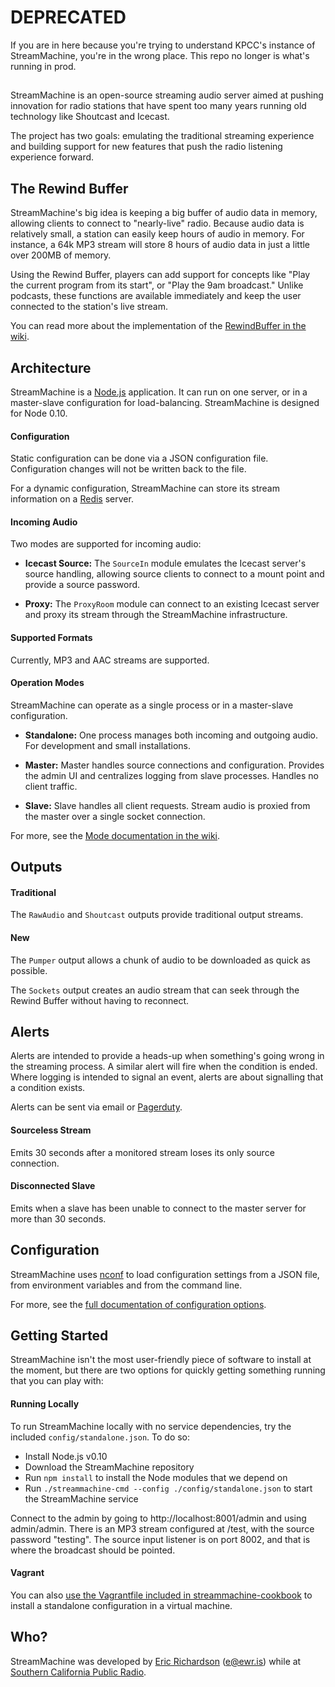 # DEPRECATED

If you are in here because you're trying to understand KPCC's instance of StreamMachine, you're in the wrong place. This repo no longer is what's running in prod.

##

StreamMachine is an open-source streaming audio server aimed at pushing 
innovation for radio stations that have spent too many years running old 
technology like Shoutcast and Icecast.

The project has two goals: emulating the traditional streaming experience and 
building support for new features that push the radio listening experience 
forward.

## The Rewind Buffer

StreamMachine's big idea is keeping a big buffer of audio data in memory, 
allowing clients to connect to "nearly-live" radio. Because audio data is 
relatively small, a station can easily keep hours of audio in memory.  For 
instance, a 64k MP3 stream will store 8 hours of audio data in just a little 
over 200MB of memory.

Using the Rewind Buffer, players can add support for concepts like "Play 
the current program from its start", or "Play the 9am broadcast." Unlike 
podcasts, these functions are available immediately and keep the user connected 
to the station's live stream.

You can read more about the implementation of the 
[RewindBuffer in the wiki](https://github.com/StreamMachine/StreamMachine/wiki/RewindBuffer).

## Architecture

StreamMachine is a [Node.js](http://nodejs.org) application.  It can run on 
one server, or in a master-slave configuration for load-balancing. 
StreamMachine is designed for Node 0.10.

#### Configuration

Static configuration can be done via a JSON configuration file.  Configuration 
changes will not be written back to the file. 

For a dynamic configuration, StreamMachine can store its stream information on 
a [Redis](http://redis.io) server.

#### Incoming Audio

Two modes are supported for incoming audio:

* __Icecast Source:__ The `SourceIn` module emulates the Icecast server's 
	source handling, allowing source clients to connect to a mount point and 
	provide a source password.
	
* __Proxy:__ The `ProxyRoom` module can connect to an existing Icecast server 
	and proxy its stream through the StreamMachine infrastructure.  

#### Supported Formats

Currently, MP3 and AAC streams are supported. 

#### Operation Modes

StreamMachine can operate as a single process or in a master-slave configuration.

* __Standalone:__ One process manages both incoming and outgoing audio. For 
    development and small installations.
  
* __Master:__ Master handles source connections and configuration. Provides the 
    admin UI and centralizes logging from slave processes. Handles no client traffic.
  
* __Slave:__ Slave handles all client requests. Stream audio is proxied from the 
    master over a single socket connection.

For more, see the 
[Mode documentation in the wiki](https://github.com/StreamMachine/StreamMachine/wiki/Modes).

## Outputs

#### Traditional

The `RawAudio` and `Shoutcast` outputs provide traditional output streams.

#### New

The `Pumper` output allows a chunk of audio to be downloaded as quick as 
possible.  

The `Sockets` output creates an audio stream that can seek through the Rewind
Buffer without having to reconnect.

## Alerts

Alerts are intended to provide a heads-up when something's going wrong in 
the streaming process. A similar alert will fire when the condition is ended. 
Where logging is intended to signal an event, alerts are about signalling 
that a condition exists.

Alerts can be sent via email or [Pagerduty](http://pagerduty.com).

#### Sourceless Stream

Emits 30 seconds after a monitored stream loses its only source connection.

#### Disconnected Slave

Emits when a slave has been unable to connect to the master server for more 
than 30 seconds.

## Configuration

StreamMachine uses [nconf](https://github.com/flatiron/nconf) to load 
configuration settings from a JSON file, from environment variables and from 
the command line. 

For more, see the 
[full documentation of configuration options](https://github.com/StreamMachine/StreamMachine/wiki/Configuration-settings).

## Getting Started

StreamMachine isn't the most user-friendly piece of software to install at the 
moment, but there are two options for quickly getting something running that 
you can play with:

#### Running Locally

To run StreamMachine locally with no service dependencies, try the included `config/standalone.json`. To do so:

* Install Node.js v0.10
* Download the StreamMachine repository
* Run `npm install` to install the Node modules that we depend on
* Run `./streammachine-cmd --config ./config/standalone.json` to start the StreamMachine service

Connect to the admin by going to http://localhost:8001/admin and using admin/admin. There is an 
MP3 stream configured at /test, with the source password "testing".  The source input listener is 
on port 8002, and that is where the broadcast should be pointed.

#### Vagrant

You can also [use the Vagrantfile included in streammachine-cookbook](https://github.com/StreamMachine/streammachine-cookbook) 
to install a standalone configuration in a virtual machine.

## Who?

StreamMachine was developed by [Eric Richardson](http://ewr.is) (e@ewr.is) 
while at [Southern California Public Radio](http://scpr.org). 
